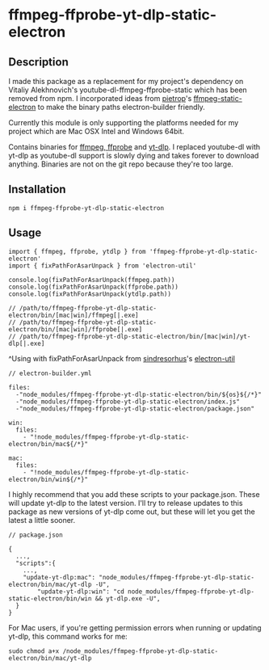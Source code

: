 # ffmpeg-ffprobe-yt-dlp-static-electron

## Description

I made this package as a replacement for my project's dependency on Vitaliy Alekhnovich's youtube-dl-ffmpeg-ffprobe-static which has been removed from npm. I incorporated ideas from [pietrop](https://www.npmjs.com/~pietrop)'s [ffmpeg-static-electron](https://www.npmjs.com/package/ffmpeg-static-electron) to make the binary paths electron-builder friendly.

Currently this module is only supporting the platforms needed for my project which are Mac OSX Intel and Windows 64bit.

Contains binaries for [ffmpeg, ffprobe](https://ffmpeg.org/) and [yt-dlp](https://github.com/yt-dlp/yt-dlp). I replaced youtube-dl with yt-dlp as youtube-dl support is slowly dying and takes forever to download anything. Binaries are not on the git repo because they're too large.

## Installation

```
npm i ffmpeg-ffprobe-yt-dlp-static-electron
```

## Usage

```
import { ffmpeg, ffprobe, ytdlp } from 'ffmpeg-ffprobe-yt-dlp-static-electron'
import { fixPathForAsarUnpack } from 'electron-util'

console.log(fixPathForAsarUnpack(ffmpeg.path))
console.log(fixPathForAsarUnpack(ffprobe.path))
console.log(fixPathForAsarUnpack(ytdlp.path))

// /path/to/ffmpeg-ffprobe-yt-dlp-static-electron/bin/[mac|win]/ffmpeg[|.exe]
// /path/to/ffmpeg-ffprobe-yt-dlp-static-electron/bin/[mac|win]/ffprobe[|.exe]
// /path/to/ffmpeg-ffprobe-yt-dlp-static-electron/bin/[mac|win]/yt-dlp[|.exe]
```

^Using with fixPathForAsarUnpack from [sindresorhus](https://www.npmjs.com/~sindresorhus)'s [electron-util](https://www.npmjs.com/package/electron-util)


```
// electron-builder.yml

files:
  -"node_modules/ffmpeg-ffprobe-yt-dlp-static-electron/bin/${os}${/*}"
  -"node_modules/ffmpeg-ffprobe-yt-dlp-static-electron/index.js"
  -"node_modules/ffmpeg-ffprobe-yt-dlp-static-electron/package.json"

win:
  files:
    - "!node_modules/ffmpeg-ffprobe-yt-dlp-static-electron/bin/mac${/*}"

mac:
  files:
    - "!node_modules/ffmpeg-ffprobe-yt-dlp-static-electron/bin/win${/*}"

```

I highly recommend that you add these scripts to your package.json. These will update yt-dlp to the latest version. I'll try to release updates to this package as new versions of yt-dlp come out, but these will let you get the latest a little sooner.

```
// package.json

{
  ...,
  "scripts":{
    ...,
    "update-yt-dlp:mac": "node_modules/ffmpeg-ffprobe-yt-dlp-static-electron/bin/mac/yt-dlp -U",
		"update-yt-dlp:win": "cd node_modules/ffmpeg-ffprobe-yt-dlp-static-electron/bin/win && yt-dlp.exe -U",
  }
}
```

For Mac users, if you're getting permission errors when running or updating yt-dlp, this command works for me:

```
sudo chmod a+x /node_modules/ffmpeg-ffprobe-yt-dlp-static-electron/bin/mac/yt-dlp
```